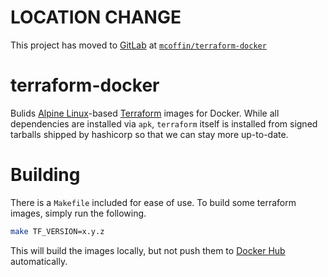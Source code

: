 # LOCATION CHANGE

This project has moved to [GitLab](https://gitlab.com) at [`mcoffin/terraform-docker`](https://gitlab.com/mcoffin/terraform-docker)

# terraform-docker

Bulids [Alpine Linux](https://alpinelinux.org/)-based [Terraform](https://terraform.io) images for Docker. While all dependencies are installed via `apk`, `terraform` itself is installed from signed tarballs shipped by hashicorp so that we can stay more up-to-date.

# Building

There is a `Makefile` included for ease of use. To build some terraform images, simply run the following.

```bash
make TF_VERSION=x.y.z
```

This will build the images locally, but not push them to [Docker Hub](https://hub.docker.com) automatically.
